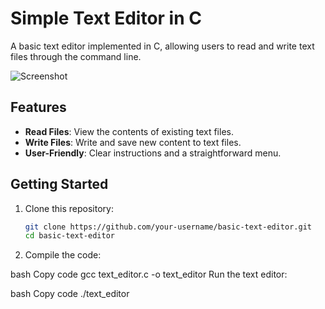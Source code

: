 # Simple Text Editor in C

A basic text editor implemented in C, allowing users to read and write text files through the command line.

![Screenshot](screenshot.png) <!-- Replace with an actual screenshot if available -->

## Features

- **Read Files**: View the contents of existing text files.
- **Write Files**: Write and save new content to text files.
- **User-Friendly**: Clear instructions and a straightforward menu.

## Getting Started

1. Clone this repository:

   ```bash
   git clone https://github.com/your-username/basic-text-editor.git
   cd basic-text-editor
   
2. Compile the code:

bash
Copy code
gcc text_editor.c -o text_editor
Run the text editor:

bash
Copy code
./text_editor

